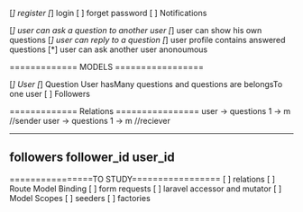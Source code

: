 [*] register
[*] login
[ ] forget password
[ ] Notifications


[*] user can ask a question to another user
[*] user can show his own questions
[*] user can reply to a question
[*] user profile contains answered questions
[*] user can ask another user anonoumous 


============= MODELS =================

[*] User 
[*] Question 
User hasMany questions and questions are belongsTo one user
[ ] Followers

============= Relations ================
user -> questions      1 -> m //sender
user -> questions      1 -> m //reciever

-----------
followers
follower_id
user_id
--------

================TO STUDY=================
[ ] relations
[ ] Route Model Binding
[ ] form requests
[ ] laravel accessor and mutator
[ ] Model Scopes
[ ] seeders
[ ] factories